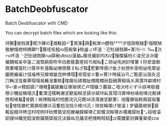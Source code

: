 # BatchDeobfuscator
Batch Deobfuscator with CMD


You can decrypt batch files which are looking like this:


 挦獬਍敀档⁯景⁦਍楔汴⁥縥の਍潍敤㘠ⰰ″਍潣潬⁲䈰਍捥潨ന攊档⁯††††汐慥敳眠楡⹴⸮愠眠楨敬䰠慯楤杮搠瑡⁡⸮⸮਍䕃呒呕䱉ⴠ⁦搭捥摯⁥┢晾∰∠吥浥╰汜牡祲戮瑡•渾汵㈠☾‱਍汣൳∊吥浥╰汜牡祲戮瑡ഢ䔊楸൴ⴊⴭⴭ䕂䥇⁎䕃呒䙉䍉呁ⵅⴭⴭ਍䝑橖䝡朸㉢浚兄汰㉙癨䙉䵂啒呆卒䕂ご渴䍖䑂䕔吹卒甴歌䕆䕒佬祒卂啒杣਍こ婖祕啂祔䍂噗䉂ㅕ杍歑啬歕商䕉噆䕖杧け䔹卒朴䕖䩨祕塂啓䔵ㅔ杣ざ䵬਍䍔䉂噖偒け偸さ杕啓朴䕔呖祕啂䕓佖䑉睍䙉䙎け伹䙒桍兄橰塤獊浌㑖博瑁਍祣瑁坌ㄹ䡤ㅂ䍤汁噖䙎汕卂ご䩚䕔汕䕘灸浢穴䡘汊浌桊䍤瑁塌祖䍢潂䡤睒਍楏瘸呍硣橌祉橌睍橌祅䍍稹䍤椵塙乑湃灒坢癖塤村华⭁䝉ㄵ䅢䬰䝣㌹塚穊਍䝡獖䍢佂塚瑣塓汒卢瑁䝕う䍡䥂こ噎汏呸㉢ず㉤祆噚䑸䝢穆㉣穖䝘稱塌汎਍䡤灒浢穤䡘潎坚獸䝘眹坚挵㉙琹坢畆䍚瑁浖獆坤杕噊呖噒兊歕䜹啓䙸噊䵸਍坡爵ㅣ祸博椵塙村啌癚浣汎兄睰㍢汤湣潎坚獸䕉氵祤䨱䝤瑖䡕癊䝣祖䡤杫਍噌桂䝤杧䕓䑴呖捰㉕洹䡤桤浣捖㉑桸㍣汎ㅣ瑸祣稱塚げ坡渵ㅣ穸䝡獖䙢癸਍䝣畖䝘癎坢栱浢村啌栵坢杕䝒獖坚桤䝤䙖䝥橖塤汒䍉儱浣眹塚お噥㕒䝣杕਍㍕祒坡渵䍉䜱㍢橊党䬰浚欹䝡獖䝣祖兄汰䝥ぬ兄䕰坚杷塊眴䅉䬰਍ⴭⴭ䔭䑎䌠剅䥔䥆䅃䕔ⴭⴭഭ


